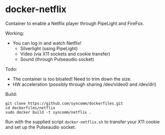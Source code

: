 # docker-netflix #

Container to enable a Netflix player through PipeLight and FireFox.

Working:
* You can log in and watch Netflix!
  * Silverlight (using PipeLight)
  * Video (via X11 sockets and cookie transfer)
  * Sound (through Pulseaudio socket) 

Todo:
* The container is too bloated! Need to trim down the size.
* HW acceleration (possibly through sharing /dev/video0 and /dev/dri)

Build:

```
git clone https://github.com/syncomm/dockerfiles.git
cd dockerfiles/netflix
sudo docker build -t syncomm/netflix .
```
Run with the supplied script `docker-netflix.sh` to transfer your X11 cookie and set up the Pulseaudio socket.


